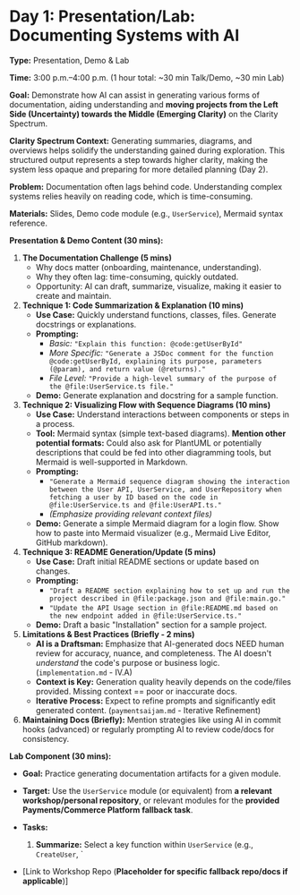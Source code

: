 # Day 1: Presentation/Lab: Documenting Systems with AI

**Type:** Presentation, Demo & Lab

**Time:** 3:00 p.m.–4:00 p.m. (1 hour total: ~30 min Talk/Demo, ~30 min Lab)

**Goal:** Demonstrate how AI can assist in generating various forms of documentation, aiding understanding and **moving projects from the Left Side (Uncertainty) towards the Middle (Emerging Clarity)** on the Clarity Spectrum.

**Clarity Spectrum Context:** Generating summaries, diagrams, and overviews helps solidify the understanding gained during exploration. This structured output represents a step towards higher clarity, making the system less opaque and preparing for more detailed planning (Day 2).

**Problem:** Documentation often lags behind code. Understanding complex systems relies heavily on reading code, which is time-consuming.

**Materials:** Slides, Demo code module (e.g., `UserService`), Mermaid syntax reference.

**Presentation & Demo Content (30 mins):**

1.  **The Documentation Challenge (5 mins)**
    *   Why docs matter (onboarding, maintenance, understanding).
    *   Why they often lag: time-consuming, quickly outdated.
    *   Opportunity: AI can draft, summarize, visualize, making it easier to create and maintain.
2.  **Technique 1: Code Summarization & Explanation (10 mins)**
    *   **Use Case:** Quickly understand functions, classes, files. Generate docstrings or explanations.
    *   **Prompting:**
        *   *Basic:* `"Explain this function: @code:getUserById"`
        *   *More Specific:* `"Generate a JSDoc comment for the function @code:getUserById, explaining its purpose, parameters (@param), and return value (@returns)."`
        *   *File Level:* `"Provide a high-level summary of the purpose of the @file:UserService.ts file."`
    *   **Demo:** Generate explanation and docstring for a sample function.
3.  **Technique 2: Visualizing Flow with Sequence Diagrams (10 mins)**
    *   **Use Case:** Understand interactions between components or steps in a process.
    *   **Tool:** Mermaid syntax (simple text-based diagrams). **Mention other potential formats:** Could also ask for PlantUML or potentially descriptions that could be fed into other diagramming tools, but Mermaid is well-supported in Markdown.
    *   **Prompting:**
        *   `"Generate a Mermaid sequence diagram showing the interaction between the User API, UserService, and UserRepository when fetching a user by ID based on the code in @file:UserService.ts and @file:UserAPI.ts."`
        *   *(Emphasize providing relevant context files)*
    *   **Demo:** Generate a simple Mermaid diagram for a login flow. Show how to paste into Mermaid visualizer (e.g., Mermaid Live Editor, GitHub markdown).
4.  **Technique 3: README Generation/Update (5 mins)**
    *   **Use Case:** Draft initial README sections or update based on changes.
    *   **Prompting:**
        *   `"Draft a README section explaining how to set up and run the project described in @file:package.json and @file:main.go."`
        *   `"Update the API Usage section in @file:README.md based on the new endpoint added in @file:UserService.ts."`
    *   **Demo:** Draft a basic "Installation" section for a sample project.
5.  **Limitations & Best Practices (Briefly - 2 mins)**
    *   **AI is a Draftsman:** Emphasize that AI-generated docs NEED human review for accuracy, nuance, and completeness. The AI doesn't *understand* the code's purpose or business logic. (`implementation.md` - IV.A)
    *   **Context is Key:** Generation quality heavily depends on the code/files provided. Missing context == poor or inaccurate docs.
    *   **Iterative Process:** Expect to refine prompts and significantly edit generated content. (`paymentsaijam.md` - Iterative Refinement)
6.  **Maintaining Docs (Briefly):** Mention strategies like using AI in commit hooks (advanced) or regularly prompting AI to review code/docs for consistency.

**Lab Component (30 mins):**

*   **Goal:** Practice generating documentation artifacts for a given module.
*   **Target:** Use the `UserService` module (or equivalent) from **a relevant workshop/personal repository**, or relevant modules for the **provided Payments/Commerce Platform fallback task**.
*   **Tasks:**
    1.  **Summarize:** Select a key function within `UserService` (e.g., `CreateUser`, `

*   [Link to Workshop Repo (**Placeholder for specific fallback repo/docs if applicable**)]